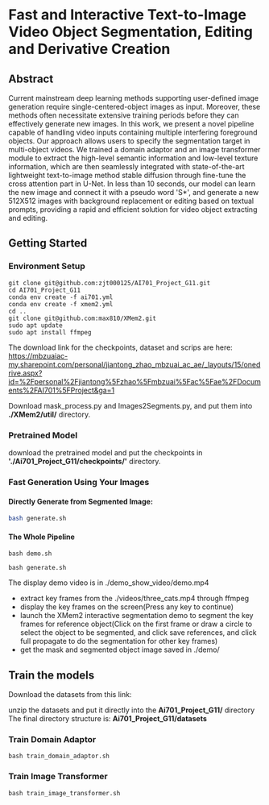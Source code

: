 # Fast and Interactive Text-to-Image Video Object Segmentation, Editing and Derivative Creation

## Abstract

Current mainstream deep learning methods supporting user-defined image generation require single-centered-object images as input. Moreover, these methods often necessitate extensive training periods before they can effectively generate new images. In this work, we present a novel pipeline capable of handling video inputs containing multiple interfering foreground objects. Our approach allows users to specify the segmentation target in multi-object videos. We trained a domain adaptor and an image transformer module to extract the high-level semantic information and low-level texture information, which are then seamlessly integrated with state-of-the-art lightweight text-to-image method stable diffusion through fine-tune the cross attention part in U-Net. In less than 10 seconds, our model can learn the new image and connect it with a pseudo word 'S*', and generate a new 512X512 images with background replacement or editing based on textual prompts, providing a rapid and efficient solution for video object extracting and editing.

## Getting Started

### Environment Setup

```shell
git clone git@github.com:zjt000125/AI701_Project_G11.git
cd AI701_Project_G11
conda env create -f ai701.yml
conda env create -f xmem2.yml
cd ..
git clone git@github.com:max810/XMem2.git
sudo apt update
sudo apt install ffmpeg
```

The download link for the checkpoints, dataset and scrips are here: 
https://mbzuaiac-my.sharepoint.com/personal/jiantong_zhao_mbzuai_ac_ae/_layouts/15/onedrive.aspx?id=%2Fpersonal%2Fjiantong%5Fzhao%5Fmbzuai%5Fac%5Fae%2FDocuments%2FAI701%5FProject&ga=1

Download mask_process.py and Images2Segments.py, and put them into **./XMem2/util/** directory.

### Pretrained Model

download the pretrained model and put the checkpoints in **'./Ai701_Project_G11/checkpoints/'** directory.

### Fast Generation Using Your Images

#### Directly Generate from Segmented Image:

```sh
bash generate.sh
```

#### The Whole Pipeline

```shell
bash demo.sh

bash generate.sh
```

The display demo video is in ./demo_show_video/demo.mp4

* extract key frames from the ./videos/three_cats.mp4 through ffmpeg
* display the key frames on the screen(Press any key to continue)
* launch the XMem2 interactive segmentation demo to segment the key frames for reference object(Click on the first frame or draw a circle to select the object to be segmented, and click save references, and click full propagate to do the segmentation for other key frames)
* get the mask and segmented object image saved in ./demo/

## Train the models

Download the datasets from this link:

unzip the datasets and put it directly into the **Ai701_Project_G11/** directory      
The final directory structure is: 
**Ai701_Project_G11/datasets**
### Train Domain Adaptor

```shell
bash train_domain_adaptor.sh
```

### Train Image Transformer

```shell
bash train_image_transformer.sh
```

